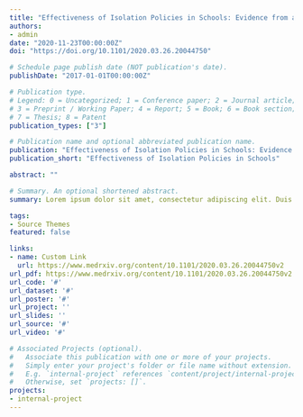 ```yaml
---
title: "Effectiveness of Isolation Policies in Schools: Evidence from a Mathematical Model of Influenza and COVID-19"
authors:
- admin
date: "2020-11-23T00:00:00Z"
doi: "https://doi.org/10.1101/2020.03.26.20044750"

# Schedule page publish date (NOT publication's date).
publishDate: "2017-01-01T00:00:00Z"

# Publication type.
# Legend: 0 = Uncategorized; 1 = Conference paper; 2 = Journal article;
# 3 = Preprint / Working Paper; 4 = Report; 5 = Book; 6 = Book section;
# 7 = Thesis; 8 = Patent
publication_types: ["3"]

# Publication name and optional abbreviated publication name.
publication: "Effectiveness of Isolation Policies in Schools: Evidence from a Mathematical Model of Influenza and COVID-19"
publication_short: "Effectiveness of Isolation Policies in Schools"

abstract: ""

# Summary. An optional shortened abstract.
summary: Lorem ipsum dolor sit amet, consectetur adipiscing elit. Duis posuere tellus ac convallis placerat. Proin tincidunt magna sed ex sollicitudin condimentum.

tags:
- Source Themes
featured: false

links:
- name: Custom Link
  url: https://www.medrxiv.org/content/10.1101/2020.03.26.20044750v2
url_pdf: https://www.medrxiv.org/content/10.1101/2020.03.26.20044750v2.full.pdf
url_code: '#'
url_dataset: '#'
url_poster: '#'
url_project: ''
url_slides: ''
url_source: '#'
url_video: '#'

# Associated Projects (optional).
#   Associate this publication with one or more of your projects.
#   Simply enter your project's folder or file name without extension.
#   E.g. `internal-project` references `content/project/internal-project/index.md`.
#   Otherwise, set `projects: []`.
projects:
- internal-project
---
```

